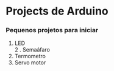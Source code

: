 # Projects  de Arduino
### Pequenos  projetos para iniciar
1. LED  
  2 . Semaáfaro
3. Termometro
5. Servo motor
